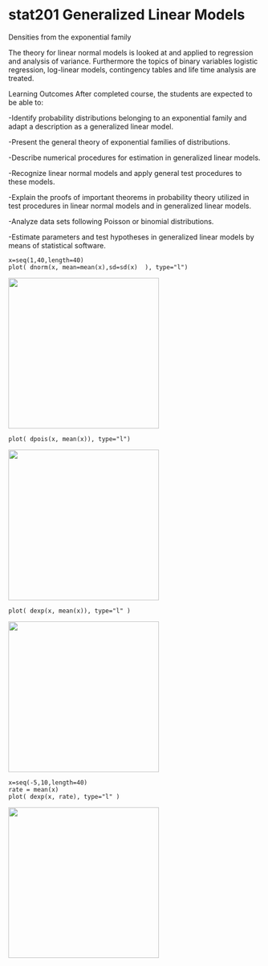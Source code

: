 # stat201 Generalized Linear Models

Densities from the exponential family

The theory for linear normal models is looked at and applied to regression and analysis of variance. Furthermore the topics of binary variables logistic regression, log-linear models, contingency tables and life time analysis are treated.

Learning Outcomes
After completed course, the students are expected to be able to:

-Identify probability distributions belonging to an exponential family and adapt a description as a generalized linear model. 

-Present the general theory of exponential families of distributions.

-Describe numerical procedures for estimation in generalized linear models.

-Recognize linear normal models and apply general test procedures to these models.

-Explain the proofs of important theorems in probability theory utilized in test procedures in linear normal models and in generalized linear models.

-Analyze data sets following Poisson or binomial distributions.

-Estimate parameters and test hypotheses in generalized linear models by means of statistical software.

```
x=seq(1,40,length=40)
plot( dnorm(x, mean=mean(x),sd=sd(x)  ), type="l")
```
<img src="../../blob/main/images/normal_density.png" width="300" height="300">

```
plot( dpois(x, mean(x)), type="l")
```
<img src="../../blob/main/images/poisson_density.png" width="300" height="300">

```
plot( dexp(x, mean(x)), type="l" )
```
<img src="../../blob/main/images/exponential_density_20.png" width="300" height="300">

```
x=seq(-5,10,length=40)
rate = mean(x)
plot( dexp(x, rate), type="l" )
```
<img src="../../blob/main/images/exponential_density_7.png" width="300" height="300">
